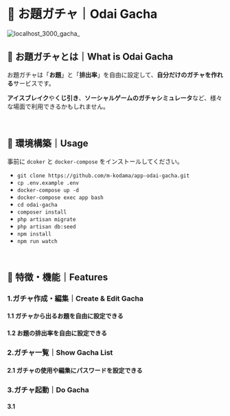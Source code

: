 # 🦖 お題ガチャ｜Odai Gacha

![localhost_3000_gacha_](https://user-images.githubusercontent.com/28724739/74842408-b61b3b00-536d-11ea-869c-abfc83c06bb3.png)

## 🥚 お題ガチャとは｜What is Odai Gacha
お題ガチャは「**お題**」と「**排出率**」を自由に設定して、**自分だけのガチャを作れる**サービスです。

**アイスブレイク**や**くじ引き**、**ソーシャルゲームのガチャシミュレータ**など、様々な場面で利用できるかもしれません。

<br>

## 🥚 環境構築｜Usage

事前に `dcoker` と `docker-compose` をインストールしてください。

- `git clone https://github.com/m-kodama/app-odai-gacha.git`
- `cp .env.example .env`
- `docker-compose up -d`
- `docker-compose exec app bash`
- `cd odai-gacha`
- `composer install`
- `php artisan migrate`
- `php artisan db:seed`
- `npm install`
- `npm run watch`

<br>

## 🥚 特徴・機能｜Features

### 1.ガチャ作成・編集｜Create & Edit Gacha
#### 1.1 ガチャから出るお題を自由に設定できる
#### 1.2 お題の排出率を自由に設定できる

### 2.ガチャ一覧｜Show Gacha List
#### 2.1 ガチャの使用や編集にパスワードを設定できる

### 3.ガチャ起動｜Do Gacha
#### 3.1 
